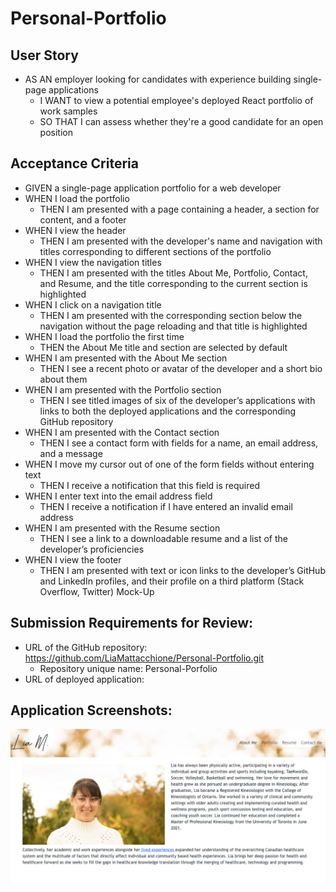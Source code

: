 # Personal-Portfolio

## User Story
* AS AN employer looking for candidates with experience building single-page applications
    * I WANT to view a potential employee's deployed React portfolio of work samples
    * SO THAT I can assess whether they're a good candidate for an open position


## Acceptance Criteria
* GIVEN a single-page application portfolio for a web developer
* WHEN I load the portfolio
    * THEN I am presented with a page containing a header, a section for content, and a footer
* WHEN I view the header
    * THEN I am presented with the developer's name and navigation with titles corresponding to different sections of the portfolio
* WHEN I view the navigation titles
    * THEN I am presented with the titles About Me, Portfolio, Contact, and Resume, and the title corresponding to the current section is highlighted
* WHEN I click on a navigation title
    * THEN I am presented with the corresponding section below the navigation without the page reloading and that title is highlighted
* WHEN I load the portfolio the first time
    * THEN the About Me title and section are selected by default
* WHEN I am presented with the About Me section
    * THEN I see a recent photo or avatar of the developer and a short bio about them
* WHEN I am presented with the Portfolio section
    * THEN I see titled images of six of the developer’s applications with links to both the deployed applications and the corresponding GitHub repository
* WHEN I am presented with the Contact section
    * THEN I see a contact form with fields for a name, an email address, and a message
* WHEN I move my cursor out of one of the form fields without entering text
    * THEN I receive a notification that this field is required
* WHEN I enter text into the email address field
    * THEN I receive a notification if I have entered an invalid email address
* WHEN I am presented with the Resume section
    * THEN I see a link to a downloadable resume and a list of the developer’s proficiencies
* WHEN I view the footer
    * THEN I am presented with text or icon links to the developer’s GitHub and LinkedIn profiles, and their profile on a third platform (Stack Overflow, Twitter) 
Mock-Up

## Submission Requirements for Review:
* URL of the GitHub repository: https://github.com/LiaMattacchione/Personal-Portfolio.git
  * Repository unique name: Personal-Porfolio
* URL of deployed application: 

## Application Screenshots:
![App Screenshot](./src/assets/cover/Screenshot.png)